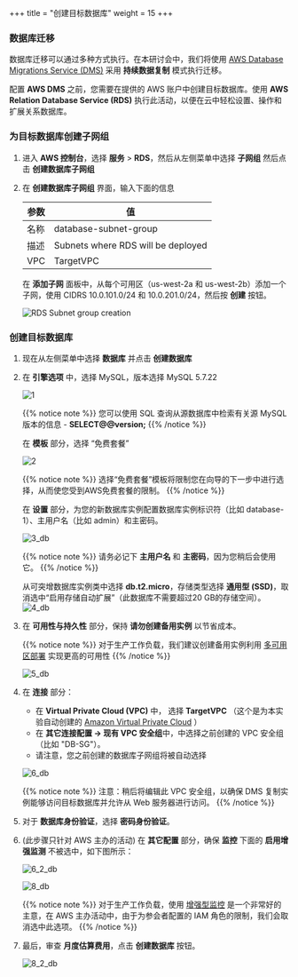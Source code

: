 +++
title = "创建目标数据库"
weight = 15
+++

### 数据库迁移

数据库迁移可以通过多种方式执行。在本研讨会中，我们将使用 <a href="https://aws.amazon.com/cn/dms/" target="_blank">AWS Database Migrations Service (DMS)</a> 采用 **持续数据复制** 模式执行迁移。

配置 **AWS DMS** 之前，您需要在提供的 AWS 账户中创建目标数据库。使用 **AWS Relation Database Service (RDS)** 执行此活动，以便在云中轻松设置、操作和扩展关系数据库。

### 为目标数据库创建子网组

1. 进入 **AWS 控制台**，选择 **服务** > **RDS**，然后从左侧菜单中选择 **子网组** 然后点击 **创建数据库子网组**

2. 在 **创建数据库子网组** 界面，输入下面的信息

    | 参数                 | 值                                 |
    | ------------------- | ---------------------------------- |
    | 名称                 | database-subnet-group              |
    | 描述                 | Subnets where RDS will be deployed |
    | VPC                 | TargetVPC                          |

    在 **添加子网** 面板中，从每个可用区（us-west-2a 和 us-west-2b）添加一个子网，使用 CIDRS 10.0.101.0/24 和 10.0.201.0/24，然后按 **创建** 按钮。

    ![RDS Subnet group creation](/db-mig/db-subnet-group.zh.png)    

### 创建目标数据库    

1. 现在从左侧菜单中选择 **数据库** 并点击 **创建数据库**

2. 在 **引擎选项** 中，选择 MySQL，版本选择 MySQL 5.7.22

    ![1](/db-mig/1.zh.png)


    {{% notice note %}}
您可以使用 SQL 查询从源数据库中检索有关源 MySQL 版本的信息 - **SELECT@@version;**
{{% /notice %}}

    在 **模板** 部分，选择 “免费套餐”

    ![2](/db-mig/create-db-select-template.zh.png)

    {{% notice note %}}
选择“免费套餐”模板将限制您在向导的下一步中进行选择，从而使您受到AWS免费套餐的限制。
{{% /notice %}}

    在 **设置** 部分，为您的新数据库实例配置数据库实例标识符（比如 database-1）、主用户名（比如 admin）和主密码。

    ![3_db](/db-mig/3_db.zh.png)

    {{% notice note %}}
请务必记下 **主用户名** 和 **主密码**，因为您稍后会使用它。
{{% /notice %}}

    从可突增数据库实例类中选择 **db.t2.micro**，存储类型选择 **通用型 (SSD)**，取消选中“启用存储自动扩展”（此数据库不需要超过20 GB的存储空间）。
    ![4_db](/db-mig/4_db.zh.png)

3. 在 **可用性与持久性** 部分，保持 **请勿创建备用实例** 以节省成本。

    {{% notice note %}}
对于生产工作负载，我们建议创建备用实例利用 <a href="https://docs.aws.amazon.com/zh_cn/AmazonRDS/latest/UserGuide/Concepts.MultiAZ.html" target="_blank">多可用区部署</a> 实现更高的可用性
{{% /notice %}}  

    ![5_db](/db-mig/5_db.zh.png)

4. 在 **连接** 部分：

    * 在 **Virtual Private Cloud (VPC)** 中， 选择 **TargetVPC** （这个是为本实验自动创建的 <a href="https://aws.amazon.com/cn/vpc/" target="_blank">Amazon Virtual Private Cloud</a> ）
    * 在 **其它连接配置 -> 现有 VPC 安全组**中，中选择之前创建的 VPC 安全组（比如 "DB-SG"）。
    * 请注意，您之前创建的数据库子网组将被自动选择

    ![6_db](/db-mig/6_db.zh.png)


    {{% notice note %}}
注意：稍后将编辑此 VPC 安全组，以确保 DMS 复制实例能够访问目标数据库并允许从 Web 服务器进行访问。
{{% /notice %}}

5. 对于 **数据库身份验证**，选择 **密码身份验证**。
6. (此步骤只针对 AWS 主办的活动) 在 **其它配置** 部分，确保 **监控** 下面的 **启用增强监测** 不被选中，如下图所示：

    ![6_2_db](/db-mig/6_2_db.zh.png)


    ![8_db](/db-mig/8_db.zh.png)

    {{% notice note %}}
对于生产工作负载，使用 <a href="https://docs.aws.amazon.com/zh_cn/AmazonRDS/latest/UserGuide/USER_Monitoring.OS.html" target="_blank">增强型监控</a> 是一个非常好的主意，在 AWS 主办活动中，由于为参会者配置的 IAM 角色的限制，我们会取消选中此选项。
{{% /notice %}}

6. 最后，审查 **月度估算费用**，点击 **创建数据库** 按钮。

   ![8_2_db](/db-mig/8_2_db.zh.png)
